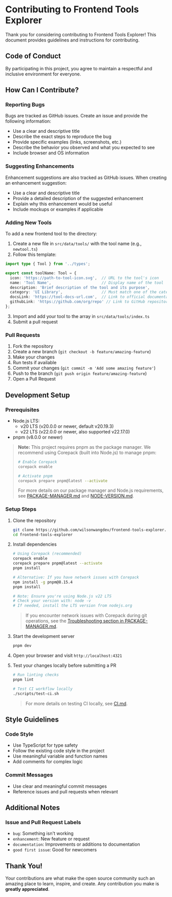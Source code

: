 # Contributing to Frontend Tools Explorer

Thank you for considering contributing to Frontend Tools Explorer! This document provides guidelines and instructions for contributing.

## Code of Conduct

By participating in this project, you agree to maintain a respectful and inclusive environment for everyone.

## How Can I Contribute?

### Reporting Bugs

Bugs are tracked as GitHub issues. Create an issue and provide the following information:

- Use a clear and descriptive title
- Describe the exact steps to reproduce the bug
- Provide specific examples (links, screenshots, etc.)
- Describe the behavior you observed and what you expected to see
- Include browser and OS information

### Suggesting Enhancements

Enhancement suggestions are also tracked as GitHub issues. When creating an enhancement suggestion:

- Use a clear and descriptive title
- Provide a detailed description of the suggested enhancement
- Explain why this enhancement would be useful
- Include mockups or examples if applicable

### Adding New Tools

To add a new frontend tool to the directory:

1. Create a new file in `src/data/tools/` with the tool name (e.g., `newtool.ts`)
2. Follow this template:

```typescript
import type { Tool } from '../types';

export const toolName: Tool = {
  icon: 'https://path-to-tool-icon.svg',  // URL to the tool's icon
  name: 'Tool Name',                      // Display name of the tool
  description: 'Brief description of the tool and its purpose',
  category: 'UI Library',                 // Must match one of the categories in types.ts
  docsLink: 'https://tool-docs-url.com',  // Link to official documentation
  githubLink: 'https://github.com/org/repo' // Link to GitHub repository
};
```

3. Import and add your tool to the array in `src/data/tools/index.ts`
4. Submit a pull request

### Pull Requests

1. Fork the repository
2. Create a new branch (`git checkout -b feature/amazing-feature`)
3. Make your changes
4. Run tests if available
5. Commit your changes (`git commit -m 'Add some amazing feature'`)
6. Push to the branch (`git push origin feature/amazing-feature`)
7. Open a Pull Request

## Development Setup

### Prerequisites

- Node.js LTS:
  - v20 LTS (v20.0.0 or newer, default v20.19.3)
  - v22 LTS (v22.0.0 or newer, also supported v22.17.0)
- pnpm (v8.0.0 or newer)

> **Note:** This project requires pnpm as the package manager. We recommend using Corepack (built into Node.js) to manage pnpm:
> ```sh
> # Enable Corepack
> corepack enable
> 
> # Activate pnpm
> corepack prepare pnpm@latest --activate
> ```
>
> For more details on our package manager and Node.js requirements, see [PACKAGE-MANAGER.md](./PACKAGE-MANAGER.md) and [NODE-VERSION.md](./NODE-VERSION.md).

### Setup Steps

1. Clone the repository
   ```sh
   git clone https://github.com/wilsonwangdev/frontend-tools-explorer.git
   cd frontend-tools-explorer
   ```

2. Install dependencies
   ```sh
   # Using Corepack (recommended)
   corepack enable
   corepack prepare pnpm@latest --activate
   pnpm install
   
   # Alternative: If you have network issues with Corepack
   npm install -g pnpm@8.15.4
   pnpm install
   
   # Note: Ensure you're using Node.js v22 LTS
   # Check your version with: node -v
   # If needed, install the LTS version from nodejs.org
   ```
   
   > If you encounter network issues with Corepack during git operations, see the [Troubleshooting section in PACKAGE-MANAGER.md](./PACKAGE-MANAGER.md#troubleshooting).

3. Start the development server
   ```sh
   pnpm dev
   ```

4. Open your browser and visit `http://localhost:4321`

5. Test your changes locally before submitting a PR
   ```sh
   # Run linting checks
   pnpm lint
   
   # Test CI workflow locally
   ./scripts/test-ci.sh
   ```
   
   > For more details on testing CI locally, see [CI.md](./CI.md#testing-ci-locally).

## Style Guidelines

### Code Style

- Use TypeScript for type safety
- Follow the existing code style in the project
- Use meaningful variable and function names
- Add comments for complex logic

### Commit Messages

- Use clear and meaningful commit messages
- Reference issues and pull requests when relevant

## Additional Notes

### Issue and Pull Request Labels

- `bug`: Something isn't working
- `enhancement`: New feature or request
- `documentation`: Improvements or additions to documentation
- `good first issue`: Good for newcomers

## Thank You!

Your contributions are what make the open source community such an amazing place to learn, inspire, and create. Any contribution you make is **greatly appreciated**.